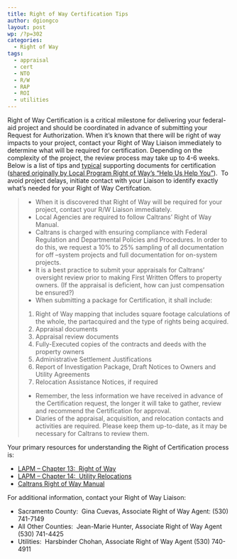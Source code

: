 ```yaml
---
title: Right of Way Certification Tips
author: dgiongco
layout: post
wp: /?p=302
categories:
  - Right of Way
tags:
  - appraisal
  - cert
  - NTO
  - R/W
  - RAP
  - ROI
  - utilities
---
```

Right of Way Certification is a critical milestone for delivering your federal-aid project and should be coordinated in advance of submitting your Request for Authorization. When it&#8217;s known that there will be right of way impacts to your project, contact your Right of Way Liaison immediately to determine what will be required for certification. Depending on the complexity of the project, the review process may take up to 4-6 weeks.  
Below is a list of tips and <span style="text-decoration:underline;">typical</span> supporting documents for certification ([shared originally by Local Program Right of Way&#8217;s &#8220;Help Us Help You&#8221;][1]).  <!--more-->To avoid project delays, initiate contact with your Liaison to identify exactly what&#8217;s needed for your Right of Way Certifcation.

> *   When it is discovered that Right of Way will be required for your project, contact your R/W Liaison immediately.
> *   Local Agencies are required to follow Caltrans’ Right of Way Manual.
> *   Caltrans is charged with ensuring compliance with Federal Regulation and Departmental Policies and Procedures. In order to do this, we request a 10% to 25% sampling of all documentation for off –system projects and full documentation for on-system projects.
> *   It is a best practice to submit your appraisals for Caltrans’ oversight review prior to making First Written Offers to property owners. (If the appraisal is deficient, how can just compensation be ensured?)
> *   When submitting a package for Certification, it shall include:
> 
> 1.  Right of Way mapping that includes square footage calculations of the whole, the partacquired and the type of rights being acquired.
> 2.  Appraisal documents
> 3.  Appraisal review documents
> 4.  Fully-Executed copies of the contracts and deeds with the property owners
> 5.  Administrative Settlement Justifications
> 6.  Report of Investigation Package, Draft Notices to Owners and Utility Agreements
> 7.  Relocation Assistance Notices, if required
> 
> *   Remember, the less information we have received in advance of the Certification request, the longer it will take to gather, review and recommend the Certification for approval.
> *   Diaries of the appraisal, acquisition, and relocation contacts and activities are required. Please keep them up-to-date, as it may be necessary for Caltrans to review them.

Your primary resources for understanding the Right of Certification process is:

*   [LAPM &#8211; Chapter 13:  Right of Way][2]
*   [LAPM &#8211; Chapter 14:  Utility Relocations][3]
*   [Caltrans Right of Way Manual][4]

For additional information, contact your Right of Way Liaison:

*   Sacramento County:  Gina Cuevas, Associate Right of Way Agent: (530) 741-7149
*   All Other Counties:  Jean-Marie Hunter, Associate Right of Way Agent (530) 741-4425
*   Utilities:  Harsbinder Chohan, Associate Right of Way Agent (530) 740-4911

 [1]: /blog/2011/06/14/let-right-of-way-help-you
 [2]: http://www.dot.ca.gov/hq/LocalPrograms/lam/prog_p/ch13-final.pdf
 [3]: http://www.dot.ca.gov/hq/LocalPrograms/lam/prog_p/ch14-final.pdf
 [4]: http://www.dot.ca.gov/hq/row/rowman/